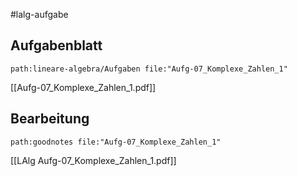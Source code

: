 #lalg-aufgabe 
## Aufgabenblatt
```expander
path:lineare-algebra/Aufgaben file:"Aufg-07_Komplexe_Zahlen_1"
```
[[Aufg-07_Komplexe_Zahlen_1.pdf]]

## Bearbeitung
```expander
path:goodnotes file:"Aufg-07_Komplexe_Zahlen_1"
```
[[LAlg Aufg-07_Komplexe_Zahlen_1.pdf]]
